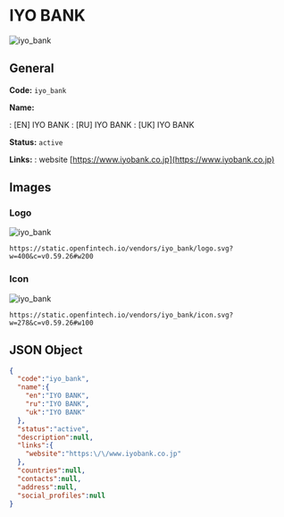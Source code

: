 
# IYO BANK 
![iyo_bank](https://static.openfintech.io/vendors/iyo_bank/logo.svg?w=400&c=v0.59.26#w200)  

## General 
 
**Code:** `iyo_bank` 
 
**Name:** 
 
:	[EN] IYO BANK 
:	[RU] IYO BANK 
:	[UK] IYO BANK 
 
**Status:** `active` 
 
**Links:** 
: website [https://www.iyobank.co.jp](https://www.iyobank.co.jp) 
 

## Images 

### Logo 
 
![iyo_bank](https://static.openfintech.io/vendors/iyo_bank/logo.svg?w=400&c=v0.59.26#w200)  

```
https://static.openfintech.io/vendors/iyo_bank/logo.svg?w=400&c=v0.59.26#w200
```  

### Icon 
 
![iyo_bank](https://static.openfintech.io/vendors/iyo_bank/icon.svg?w=278&c=v0.59.26#w100)  

```
https://static.openfintech.io/vendors/iyo_bank/icon.svg?w=278&c=v0.59.26#w100
```  

## JSON Object 

```json
{
  "code":"iyo_bank",
  "name":{
    "en":"IYO BANK",
    "ru":"IYO BANK",
    "uk":"IYO BANK"
  },
  "status":"active",
  "description":null,
  "links":{
    "website":"https:\/\/www.iyobank.co.jp"
  },
  "countries":null,
  "contacts":null,
  "address":null,
  "social_profiles":null
}
```  

